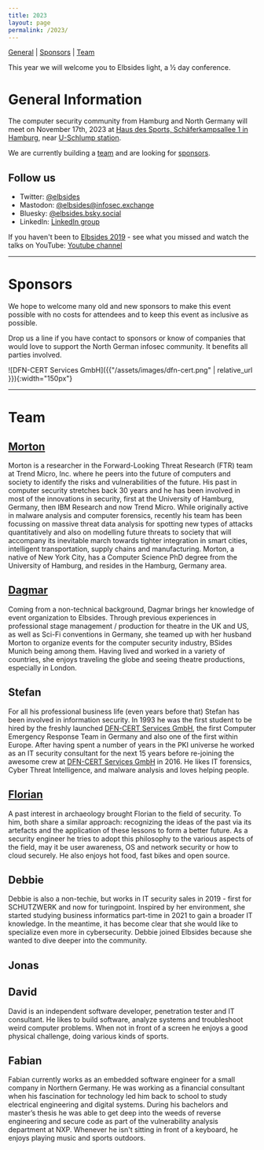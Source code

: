 ```yaml
---
title: 2023
layout: page
permalink: /2023/
---
```

[General](#general-information) | [Sponsors](#sponsors) | [Team](#team)

This year we will welcome you to Elbsides light, a ½ day conference.

# General Information

The computer security community from Hamburg and North Germany will meet on November 17th, 2023 at [Haus des Sports, Schäferkampsallee 1 in Hamburg](https://hausdessports.de/), near [U-Schlump station](https://www.hamburg.de/branchenbuch/hamburg/eintrag/10285020/).

We are currently building a [team](team) and are looking for [sponsors](sponsors).

## Follow us

* Twitter: [@elbsides](https://twitter.com/elbsides)
* Mastodon: [@elbsides@infosec.exchange](https://infosec.exchange/@elbsides)
* Bluesky: [@elbsides.bsky.social](https://bsky.app/profile/elbsides.bsky.social)
* LinkedIn: [LinkedIn group](https://www.linkedin.com/groups/8828793/)

If you haven't been to [Elbsides 2019](/2019/) - see what you missed and watch the talks on YouTube: [Youtube channel](https://www.youtube.com/channel/UC1kRI13BZ6KMCwtGttD5Arg)

<hr>

# Sponsors

We hope to welcome many old and new sponsors to make this event possible with no costs for attendees and to keep this event as inclusive as possible.

Drop us a line if you have contact to sponsors or know of companies that would love to support the North German infosec community. It benefits all parties involved.

![DFN-CERT Services GmbH]({{"/assets/images/dfn-cert.png" | relative_url }}){:width="150px"}

<hr>

# Team

## [Morton](https://mastodon.acm.org/@Sifu)

Morton is a researcher in the Forward-Looking Threat Research (FTR) team at Trend Micro, Inc. where he peers into the future of computers and society to identify the risks and vulnerabilities of the future. His past in computer security stretches back 30 years and he has been involved in most of the innovations in security, first at the University of Hamburg, Germany, then IBM Research and now Trend Micro. While originally active in malware analysis and computer forensics, recently his team has been focussing on massive threat data analysis for spotting new types of attacks quantitatively and also on modelling future threats to society that will accompany its inevitable march towards tighter integration in smart cities, intelligent transportation, supply chains and manufacturing. Morton, a native of New York City, has a Computer Science PhD degree from the University of Hamburg, and resides in the Hamburg, Germany area.

## [Dagmar](https://twitter.com/wisecrackling)

Coming from a non-technical background, Dagmar brings her knowledge of event organization to Elbsides. Through previous experiences in professional stage management / production for theatre in the UK and US, as well as Sci-Fi conventions in Germany, she teamed up with her husband Morton to organize events for the computer security industry, BSides Munich being among them. Having lived and worked in a variety of countries, she enjoys traveling the globe and seeing theatre productions, especially in London.


## Stefan

For all his professional business life (even years before that) Stefan has been involved in information security. In 1993 he was the first student to be hired by the freshly launched [DFN-CERT Services GmbH](https://www.dfn-cert.de/), the first Computer Emergency Response Team in Germany and also one of the first within Europe. After having spent a number of years in the PKI universe he worked as an IT security consultant for the next 15 years before re-joining the awesome crew at [DFN-CERT Services GmbH](https://www.dfn-cert.de/) in 2016. He likes IT forensics, Cyber Threat Intelligence, and malware analysis and loves helping people.

## [Florian](https://twitter.com/shantycode)

A past interest in archaeology brought Florian to the field of security. To him, both share a similar approach: recognizing the ideas of the past via its artefacts and the application of these lessons to form a better future. As a security engineer he tries to adopt this philosophy to the various aspects of the field, may it be user awareness, OS and network security or how to cloud securely. He also enjoys hot food, fast bikes and open source.

## Debbie

Debbie is also a non-techie, but works in IT security sales in 2019 - first for SCHUTZWERK and now for turingpoint. Inspired by her environment, she started studying business informatics part-time in 2021 to gain a broader IT knowledge. In the meantime, it has become clear that she would like to specialize even more in cybersecurity. Debbie joined Elbsides because she wanted to dive deeper into the community.

## Jonas



## David

David is an independent software developer, penetration tester and IT consultant. He likes to build software, analyze systems and troubleshoot weird computer problems. When not in front of a screen he enjoys a good physical challenge, doing various kinds of sports.

## Fabian

Fabian currently works as an embedded software engineer for a small company in Northern Germany. He was working as a financial consultant when his fascination for technology led him back to school to study electrical engineering and digital systems. During his bachelors and master’s thesis he was able to get deep into the weeds of reverse engineering and secure code as part of the vulnerability analysis department at NXP. Whenever he isn't sitting in front of a keyboard, he enjoys playing music and sports outdoors.
